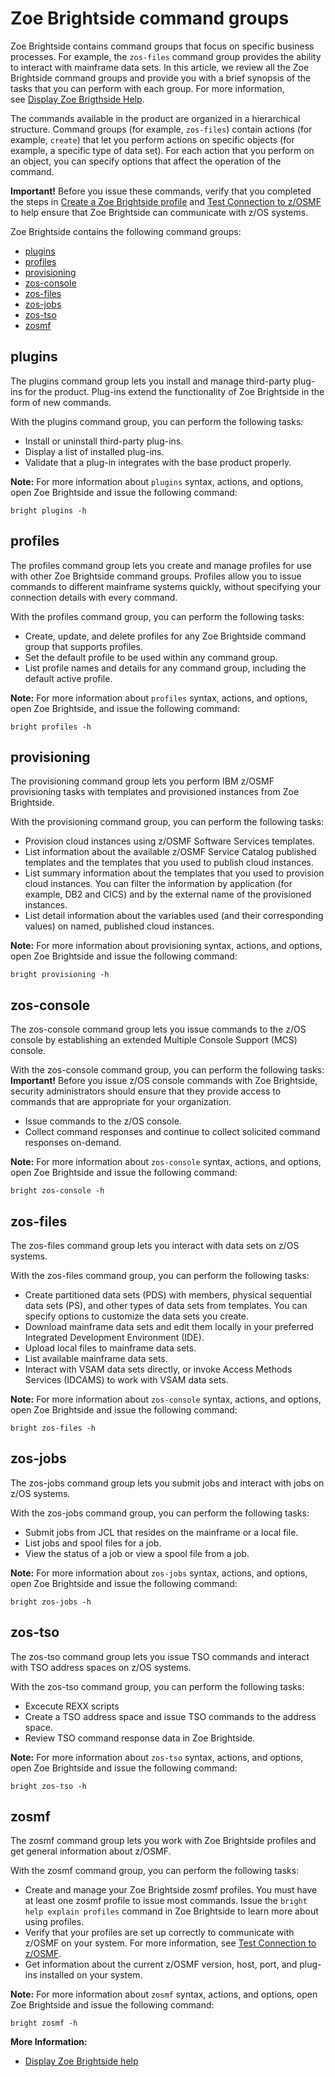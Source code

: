 # Zoe Brightside command groups
Zoe Brightside contains command groups that focus on specific business processes. For example, the `zos-files` command group
provides the ability to interact with mainframe data sets. In this
article, we review all the Zoe Brightside command groups and provide you with a brief synopsis of the tasks that you can perform with each group. For more information, see [Display Zoe Brigthside Help](cli-howtodisplaybrightsidehelp.md). 

The commands available in the product are organized in a hierarchical structure. Command groups (for example, `zos-files`) contain actions (for example, `create`) that let you perform actions on specific objects (for example, a specific type of data set). For each action that you perform on an object, you can specify options that affect the operation of the command.

**Important\!** Before you issue these commands, verify that you
completed the steps in [Create a Zoe Brightside profile](cli-createaprofile.md) and [Test Connection to z/OSMF](cli-validateInstallation.md) to help ensure that Zoe Brightside can communicate with z/OS systems.

Zoe Brightside contains the following command groups:

  - [plugins](#plugins)
  - [profiles](#profiles)
  - [provisioning](#provisioning)
  - [zos-console](#zos-console)
  - [zos-files](#zos-files)
  - [zos-jobs](#zos-jobs)
  - [zos-tso](#zos-tso)
  - [zosmf](#zosmf)

## plugins

The plugins command group lets you install and manage third-party
plug-ins for the product. Plug-ins extend the functionality of Zoe Brightside in the form of new commands. 

With the plugins command group, you can perform the following tasks:

- Install or uninstall third-party plug-ins. 
- Display a list of installed plug-ins. 
- Validate that a plug-in integrates with the base product
properly. 

**Note:** For more information about `plugins` syntax, actions, and options, open Zoe Brightside and issue the following
command:

`bright plugins -h`

## profiles
The profiles command group lets you create and manage profiles for use with other Zoe Brightside command groups. Profiles allow you to issue commands to different mainframe systems quickly, without specifying your connection details with every command.

With the profiles command group, you can perform the following tasks:

- Create, update, and delete profiles for any Zoe Brightside command group that supports profiles.
- Set the default profile to be used within any command group.
- List profile names and details for any command group, including the default active profile.

**Note:** For more information about `profiles` syntax, actions, and options, open Zoe Brightside, and issue the following command:

`bright profiles -h`

## provisioning

The provisioning command group lets you perform IBM z/OSMF provisioning tasks with templates and provisioned instances from Zoe Brightside.

With the provisioning command group, you can perform the following
tasks:

- Provision cloud instances using z/OSMF Software Services templates.
- List information about the available z/OSMF Service Catalog published templates and the templates that you used to publish cloud instances.
- List summary information about the templates that you used to provision cloud instances. You can filter the information by
application (for example, DB2 and CICS) and by the external name of the provisioned instances.
- List detail information about the variables used (and their corresponding values) on named, published cloud instances.

**Note:** For more information about provisioning syntax, actions, and options, open Zoe Brightside and issue the following command:

`bright provisioning -h`

## zos-console

The zos-console command group lets you issue commands to the z/OS console by establishing an extended Multiple Console Support (MCS) console.

With the zos-console command group, you can perform the following
tasks:
**Important\!** Before you issue z/OS console commands with Zoe Brightside, security administrators should ensure that
they provide access to commands that are appropriate for your
organization.
- Issue commands to the z/OS console.
- Collect command responses and continue to collect solicited command responses on-demand.

**Note:** For more information about `zos-console` syntax, actions, and options, open Zoe Brightside and issue the following command:

`bright zos-console -h`

## zos-files

The zos-files command group lets you interact with data sets on z/OS systems.

With the zos-files command group, you can perform the following tasks:

- Create partitioned data sets (PDS) with members, physical sequential data sets (PS), and other types of data sets from templates. You can specify options to customize the data sets you create.
- Download mainframe data sets and edit them locally in your preferred Integrated Development Environment (IDE).
- Upload local files to mainframe data sets.
- List available mainframe data sets.
- Interact with VSAM data sets directly, or invoke Access Methods Services (IDCAMS) to work with VSAM data sets.

**Note:** For more information about `zos-console` syntax, actions, and options, open Zoe Brightside and issue the following command:

`bright zos-files -h`

## zos-jobs

The zos-jobs command group lets you submit jobs and interact with jobs on z/OS systems.

With the zos-jobs command group, you can perform the following tasks:

- Submit jobs from JCL that resides on the mainframe or a local file.
- List jobs and spool files for a job.
- View the status of a job or view a spool file from a job. 

**Note:** For more information about `zos-jobs` syntax, actions, and options, open Zoe Brightside and issue the following command:

`bright zos-jobs -h`

## zos-tso

The zos-tso command group lets you issue TSO commands and interact with TSO address spaces on z/OS systems.

With the zos-tso command group, you can perform the following tasks:

- Excecute REXX scripts
- Create a TSO address space and issue TSO commands to the address space.
- Review TSO command response data in Zoe Brightside.

**Note:** For more information about `zos-tso` syntax, actions, and options, open Zoe Brightside and issue the following
command:

`bright zos-tso -h `

## zosmf

The zosmf command group lets you work with Zoe Brightside profiles and get general information about z/OSMF.

With the zosmf command group, you can perform the following tasks:

- Create and manage your Zoe Brightside zosmf profiles. You must have at least one zosmf profile to issue most commands. Issue the `bright help explain profiles` command in Zoe Brightside to learn more about using profiles.
- Verify that your profiles are set up correctly to communicate with z/OSMF on your system. For more information, see [Test Connection to z/OSMF](cli-validateInstallation.md).
- Get information about the current z/OSMF version, host, port, and plug-ins installed on your system.

**Note:** For more information about `zosmf` syntax, actions, and
options, open Zoe Brightside and issue the following command:

`bright zosmf -h`

**More Information:**

  - [Display Zoe Brightside help](cli-howtodisplaybrightsidehelp.md)

